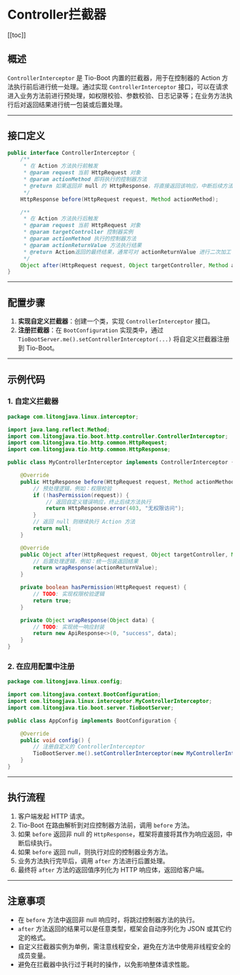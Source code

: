 # Controller拦截器
[[toc]]

## 概述

`ControllerInterceptor` 是 Tio-Boot 内置的拦截器，用于在控制器的 Action 方法执行前后进行统一处理。通过实现 `ControllerInterceptor` 接口，可以在请求进入业务方法前进行预处理，如权限校验、参数校验、日志记录等；在业务方法执行后对返回结果进行统一包装或后置处理。

---

## 接口定义

```java
public interface ControllerInterceptor {
    /**
     * 在 Action 方法执行前触发
     * @param request 当前 HttpRequest 对象
     * @param actionMethod 即将执行的控制器方法
     * @return 如果返回非 null 的 HttpResponse，将直接返回该响应，中断后续方法执行
     */
    HttpResponse before(HttpRequest request, Method actionMethod);

    /**
     * 在 Action 方法执行后触发
     * @param request 当前 HttpRequest 对象
     * @param targetController 控制器实例
     * @param actionMethod 执行的控制器方法
     * @param actionReturnValue 方法执行结果
     * @return Action返回的最终结果，通常可对 actionReturnValue 进行二次加工
     */
    Object after(HttpRequest request, Object targetController, Method actionMethod, Object actionReturnValue);
}
```

---

## 配置步骤

1. **实现自定义拦截器**：创建一个类，实现 `ControllerInterceptor` 接口。
2. **注册拦截器**：在 `BootConfiguration` 实现类中，通过 `TioBootServer.me().setControllerInterceptor(...)` 将自定义拦截器注册到 Tio-Boot。

---

## 示例代码

### 1. 自定义拦截器

```java
package com.litongjava.linux.interceptor;

import java.lang.reflect.Method;
import com.litongjava.tio.boot.http.controller.ControllerInterceptor;
import com.litongjava.tio.http.common.HttpRequest;
import com.litongjava.tio.http.common.HttpResponse;

public class MyControllerInterceptor implements ControllerInterceptor {

    @Override
    public HttpResponse before(HttpRequest request, Method actionMethod) {
        // 预处理逻辑，例如：权限校验
        if (!hasPermission(request)) {
            // 返回自定义错误响应，终止后续方法执行
            return HttpResponse.error(403, "无权限访问");
        }
        // 返回 null 则继续执行 Action 方法
        return null;
    }

    @Override
    public Object after(HttpRequest request, Object targetController, Method actionMethod, Object actionReturnValue) {
        // 后置处理逻辑，例如：统一包装返回结果
        return wrapResponse(actionReturnValue);
    }

    private boolean hasPermission(HttpRequest request) {
        // TODO: 实现权限校验逻辑
        return true;
    }

    private Object wrapResponse(Object data) {
        // TODO: 实现统一响应封装
        return new ApiResponse<>(0, "success", data);
    }
}
```

### 2. 在应用配置中注册

```java
package com.litongjava.linux.config;

import com.litongjava.context.BootConfiguration;
import com.litongjava.linux.interceptor.MyControllerInterceptor;
import com.litongjava.tio.boot.server.TioBootServer;

public class AppConfig implements BootConfiguration {

    @Override
    public void config() {
        // 注册自定义的 ControllerInterceptor
        TioBootServer.me().setControllerInterceptor(new MyControllerInterceptor());
    }
}
```

---

## 执行流程

1. 客户端发起 HTTP 请求。
2. Tio-Boot 在路由解析到对应控制器方法前，调用 `before` 方法。
3. 如果 `before` 返回非 null 的 `HttpResponse`，框架将直接将其作为响应返回，中断后续执行。
4. 如果 `before` 返回 null，则执行对应的控制器业务方法。
5. 业务方法执行完毕后，调用 `after` 方法进行后置处理。
6. 最终将 `after` 方法的返回值序列化为 HTTP 响应体，返回给客户端。

---

## 注意事项

* 在 `before` 方法中返回非 null 响应时，将跳过控制器方法的执行。
* `after` 方法返回的结果可以是任意类型，框架会自动序列化为 JSON 或其它约定的格式。
* 自定义拦截器实例为单例，需注意线程安全，避免在方法中使用非线程安全的成员变量。
* 避免在拦截器中执行过于耗时的操作，以免影响整体请求性能。
